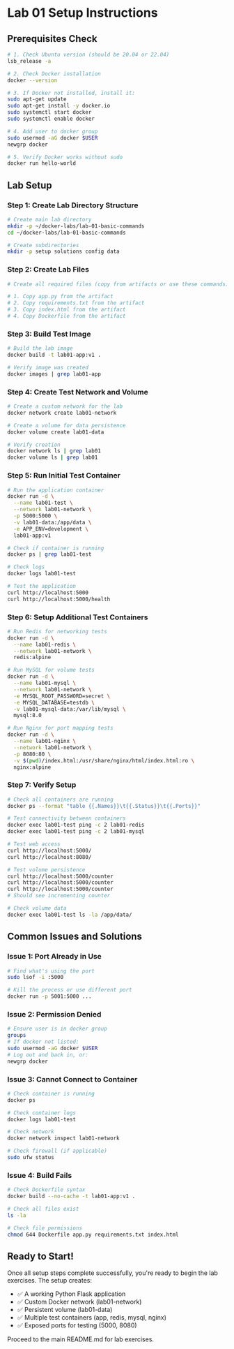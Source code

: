 # Lab 01 Setup Instructions

## Prerequisites Check

```bash
# 1. Check Ubuntu version (should be 20.04 or 22.04)
lsb_release -a

# 2. Check Docker installation
docker --version

# 3. If Docker not installed, install it:
sudo apt-get update
sudo apt-get install -y docker.io
sudo systemctl start docker
sudo systemctl enable docker

# 4. Add user to docker group
sudo usermod -aG docker $USER
newgrp docker

# 5. Verify Docker works without sudo
docker run hello-world
```

## Lab Setup

### Step 1: Create Lab Directory Structure

```bash
# Create main lab directory
mkdir -p ~/docker-labs/lab-01-basic-commands
cd ~/docker-labs/lab-01-basic-commands

# Create subdirectories
mkdir -p setup solutions config data
```

### Step 2: Create Lab Files

```bash
# Create all required files (copy from artifacts or use these commands)

# 1. Copy app.py from the artifact
# 2. Copy requirements.txt from the artifact
# 3. Copy index.html from the artifact
# 4. Copy Dockerfile from the artifact
```

### Step 3: Build Test Image

```bash
# Build the lab image
docker build -t lab01-app:v1 .

# Verify image was created
docker images | grep lab01-app
```

### Step 4: Create Test Network and Volume

```bash
# Create a custom network for the lab
docker network create lab01-network

# Create a volume for data persistence
docker volume create lab01-data

# Verify creation
docker network ls | grep lab01
docker volume ls | grep lab01
```

### Step 5: Run Initial Test Container

```bash
# Run the application container
docker run -d \
  --name lab01-test \
  --network lab01-network \
  -p 5000:5000 \
  -v lab01-data:/app/data \
  -e APP_ENV=development \
  lab01-app:v1

# Check if container is running
docker ps | grep lab01-test

# Check logs
docker logs lab01-test

# Test the application
curl http://localhost:5000
curl http://localhost:5000/health
```

### Step 6: Setup Additional Test Containers

```bash
# Run Redis for networking tests
docker run -d \
  --name lab01-redis \
  --network lab01-network \
  redis:alpine

# Run MySQL for volume tests
docker run -d \
  --name lab01-mysql \
  --network lab01-network \
  -e MYSQL_ROOT_PASSWORD=secret \
  -e MYSQL_DATABASE=testdb \
  -v lab01-mysql-data:/var/lib/mysql \
  mysql:8.0

# Run Nginx for port mapping tests
docker run -d \
  --name lab01-nginx \
  --network lab01-network \
  -p 8080:80 \
  -v $(pwd)/index.html:/usr/share/nginx/html/index.html:ro \
  nginx:alpine
```

### Step 7: Verify Setup

```bash
# Check all containers are running
docker ps --format "table {{.Names}}\t{{.Status}}\t{{.Ports}}"

# Test connectivity between containers
docker exec lab01-test ping -c 2 lab01-redis
docker exec lab01-test ping -c 2 lab01-mysql

# Test web access
curl http://localhost:5000/
curl http://localhost:8080/

# Test volume persistence
curl http://localhost:5000/counter
curl http://localhost:5000/counter
curl http://localhost:5000/counter
# Should see incrementing counter

# Check volume data
docker exec lab01-test ls -la /app/data/
```

## Common Issues and Solutions

### Issue 1: Port Already in Use
```bash
# Find what's using the port
sudo lsof -i :5000

# Kill the process or use different port
docker run -p 5001:5000 ...
```

### Issue 2: Permission Denied
```bash
# Ensure user is in docker group
groups
# If docker not listed:
sudo usermod -aG docker $USER
# Log out and back in, or:
newgrp docker
```

### Issue 3: Cannot Connect to Container
```bash
# Check container is running
docker ps

# Check container logs
docker logs lab01-test

# Check network
docker network inspect lab01-network

# Check firewall (if applicable)
sudo ufw status
```

### Issue 4: Build Fails
```bash
# Check Dockerfile syntax
docker build --no-cache -t lab01-app:v1 .

# Check all files exist
ls -la

# Check file permissions
chmod 644 Dockerfile app.py requirements.txt index.html
```

## Ready to Start!

Once all setup steps complete successfully, you're ready to begin the lab exercises. The setup creates:

- ✅ A working Python Flask application
- ✅ Custom Docker network (lab01-network)
- ✅ Persistent volume (lab01-data)
- ✅ Multiple test containers (app, redis, mysql, nginx)
- ✅ Exposed ports for testing (5000, 8080)

Proceed to the main README.md for lab exercises.

